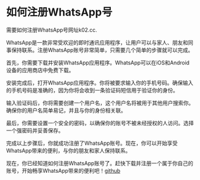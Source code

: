# 如何注册WhatsApp号

需要如何注册WhatsApp号网址k02.cc.

WhatsApp是一款非常受欢迎的即时通讯应用程序，让用户可以与家人、朋友和同事保持联系。注册WhatsApp账号非常简单，只需要几个简单的步骤就可以完成。

首先，你需要下载并安装WhatsApp应用程序。WhatsApp可以在iOS和Android设备的应用商店中免费下载。

安装完成后，打开WhatsApp应用程序。你将被要求输入你的手机号码。确保输入的手机号码是准确的，因为你将会收到一条验证码短信用于验证你的身份。

输入验证码后，你将需要创建一个用户名，这个用户名将被用于其他用户搜索你。确保你的用户名简单易记，并且与你的身份相关联。

最后，你需要设置一个安全的密码，以确保你的账号不被未经授权的人访问。选择一个强密码并妥善保存。

完成以上步骤后，你就成功注册了WhatsApp账号。现在，你可以开始享受WhatsApp带来的便利，与你的朋友和家人保持联系。

现在，你已经知道如何注册WhatsApp账号了。赶快下载并注册一个属于你自己的账号，开始畅享WhatsApp带来的便利吧！[github](https://github.com)